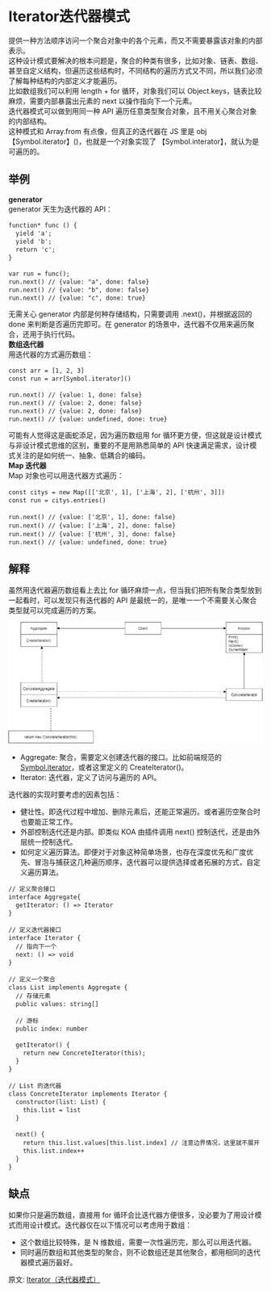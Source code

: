 # Iterator迭代器模式
提供一种方法顺序访问一个聚合对象中的各个元素，而又不需要暴露该对象的内部表示。  
这种设计模式要解决的根本问题是，聚合的种类有很多，比如对象、链表、数组、甚至自定义结构，但遍历这些结构时，不同结构的遍历方式又不同，所以我们必须了解每种结构的内部定义才能遍历。  
比如数组我们可以利用 length + for 循环，对象我们可以 Object.keys，链表比较麻烦，需要内部暴露出元素的 next 以操作指向下一个元素。  
迭代器模式可以做到用同一种 API 遍历任意类型聚合对象，且不用关心聚合对象的内部结构。  
这种模式和 Array.from 有点像，但真正的迭代器在 JS 里是 obj【Symbol.iterator】()，也就是一个对象实现了 【Symbol.interator】，就认为是可遍历的。  
## 举例
**generator**  
generator 天生为迭代器的 API：
``` 
function* func () {
  yield 'a';
  yield 'b';
  return 'c';
}

var run = func();
run.next() // {value: "a", done: false}
run.next() // {value: "b", done: false}
run.next() // {value: "c", done: true}
```
无需关心 generator 内部是何种存储结构，只需要调用 .next()，并根据返回的 done 来判断是否遍历完即可。在 generator 的场景中，迭代器不仅用来遍历聚合，还用于执行代码。  
**数组迭代器**  
用迭代器的方式遍历数组：  
``` 
const arr = [1, 2, 3]
const run = arr[Symbol.iterator]()

run.next() // {value: 1, done: false}
run.next() // {value: 2, done: false}
run.next() // {value: 2, done: false}
run.next() // {value: undefined, done: true}
```
可能有人觉得这是画蛇添足，因为遍历数组用 for 循环更方便，但这就是设计模式与非设计模式思维的区别，重要的不是用熟悉简单的 API 快速满足需求，设计模式关注的是如何统一、抽象、低耦合的编码。  
**Map 迭代器**  
Map 对象也可以用迭代器方式遍历：
``` 
const citys = new Map([['北京', 1], ['上海', 2], ['杭州', 3]])
const run = citys.entries()

run.next() // {value: ['北京', 1], done: false}
run.next() // {value: ['上海', 2], done: false}
run.next() // {value: ['杭州', 3], done: false}
run.next() // {value: undefined, done: true}
```
## 解释
虽然用迭代器遍历数组看上去比 for 循环麻烦一点，但当我们把所有聚合类型放到一起看时，可以发现只有迭代器的 API 是最统一的，是唯一一个不需要关心聚合类型就可以完成遍历的方案。

![image](./../../assets/images/design%20patterns/Iterator.png)

-  Aggregate: 聚合，需要定义创建迭代器的接口。比如前端规范的 [Symbol.iterator]()，或者这里定义的 CreateIterator()。
- Iterator: 迭代器，定义了访问与遍历的 API。

迭代器的实现时要考虑的因素包括：  
- 健壮性。即迭代过程中增加、删除元素后，还能正常遍历。或者遍历空聚合时也要能正常工作。
- 外部控制迭代还是内部。即类似 KOA 由插件调用 next() 控制迭代，还是由外层统一控制迭代。  
- 如何定义遍历算法。即便对于对象这种简单场景，也存在深度优先和广度优先、冒泡与捕获这几种遍历顺序，迭代器可以提供选择或者拓展的方式，自定义遍历算法。  

``` 
// 定义聚合接口
interface Aggregate{
  getIterator: () => Iterator
}

// 定义迭代器接口
interface Iterator {
  // 指向下一个
  next: () => void
}

// 定义一个聚合
class List implements Aggregate {
  // 存储元素
  public values: string[]

  // 游标
  public index: number

  getIterator() {
    return new ConcreteIterator(this);
  }
}

// List 的迭代器
class ConcreteIterator implements Iterator {
  constructor(list: List) {
    this.list = list
  }

  next() {
    return this.list.values[this.list.index] // 注意边界情况，这里就不展开
    this.list.index++
  }
}
```
## 缺点
如果你只是遍历数组，直接用 for 循环会比迭代器方便很多，没必要为了用设计模式而用设计模式。迭代器仅在以下情况可以考虑用于数组：  
- 这个数组比较特殊，是 N 维数组，需要一次性遍历完，那么可以用迭代器。
- 同时遍历数组和其他类型的聚合，则不论数组还是其他聚合，都用相同的迭代器模式遍历最好。

原文: 
[Iterator（迭代器模式）](https://github.com/ascoders/weekly/blob/master/%E8%AE%BE%E8%AE%A1%E6%A8%A1%E5%BC%8F/182.%E7%B2%BE%E8%AF%BB%E3%80%8A%E8%AE%BE%E8%AE%A1%E6%A8%A1%E5%BC%8F%20-%20Iterator%20%E8%BF%AD%E4%BB%A3%E5%99%A8%E6%A8%A1%E5%BC%8F%E3%80%8B.md)
